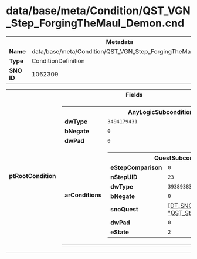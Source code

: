 <h1>data/base/meta/Condition/QST_VGN_Step_ForgingTheMaul_Demon.cnd</h1><table><tr><th colspan="100%">Metadata</th></tr><tr><td><b>Name</b></td><td>data/base/meta/Condition/QST_VGN_Step_ForgingTheMaul_Demon.cnd</td></tr><tr><td><b>Type</b></td><td>ConditionDefinition</td></tr><tr><td><b>SNO ID</b></td><td>1062309</td></tr></table>

<table><tr><th colspan="100%">Fields</th></tr><tr><td><b>ptRootCondition</b></td><td><table><tr><th colspan="100%">AnyLogicSubcondition</th></tr><tr><td><b>dwType</b></td><td><code>3494179431</code></td></tr><tr><td><b>bNegate</b></td><td><code>0</code></td></tr><tr><td><b>dwPad</b></td><td><code>0</code></td></tr><tr><td><b>arConditions</b></td><td><table><tr><th colspan="100%">QuestSubcondition</th></tr><tr><td><b>eStepComparison</b></td><td><code>0</code></td></tr><tr><td><b>nStepUID</b></td><td><code>23</code></td></tr><tr><td><b>dwType</b></td><td><code>3938938339</code></td></tr><tr><td><b>bNegate</b></td><td><code>0</code></td></tr><tr><td><b>snoQuest</b></td><td><a href="..\Quest\QST_Step_Forging_The_Maul.qst.md">[DT_SNO] Quest: "QST_Step_Forging_The_Maul"</a></td></tr><tr><td><b>dwPad</b></td><td><code>0</code></td></tr><tr><td><b>eState</b></td><td><code>2</code></td></tr></table>


</td></tr></table>


</td></tr></table>

